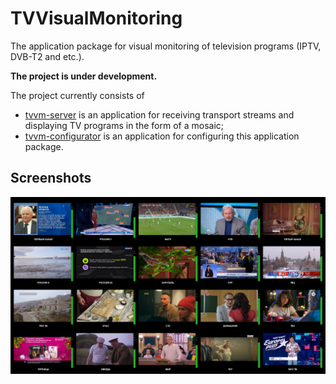 # TVVisualMonitoring
The application package for visual monitoring of television programs (IPTV, DVB-T2 and etc.).

**The project is under development.**

The project currently consists of
- [tvvm-server](./TVVMServer/README.md) is an application for receiving transport streams and displaying TV programs in the form of a mosaic;
- [tvvm-configurator](./Configurator/README.md) is an application for configuring this application package.

## Screenshots

![TVVM - Viewer Window](./docs/screenshots/tvvm-server/server%20-%20viewer%20window%2001.png)


